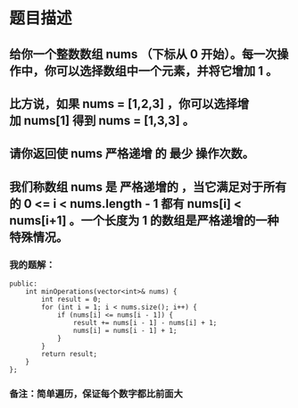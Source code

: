 # 题目描述
## 给你一个整数数组 nums （下标从 0 开始）。每一次操作中，你可以选择数组中一个元素，并将它增加 1 。
## 比方说，如果 nums = [1,2,3] ，你可以选择增加 nums[1] 得到 nums = [1,3,3] 。
## 请你返回使 nums 严格递增 的 最少 操作次数。
## 我们称数组 nums 是 严格递增的 ，当它满足对于所有的 0 <= i < nums.length - 1 都有 nums[i] < nums[i+1] 。一个长度为 1 的数组是严格递增的一种特殊情况。
### 我的题解：
```class Solution {
public:
    int minOperations(vector<int>& nums) {
        int result = 0;
        for (int i = 1; i < nums.size(); i++) {
            if (nums[i] <= nums[i - 1]) {
                result += nums[i - 1] - nums[i] + 1;
                nums[i] = nums[i - 1] + 1;
            }
        }
        return result;
    }
};
```
### **备注**：简单遍历，保证每个数字都比前面大
